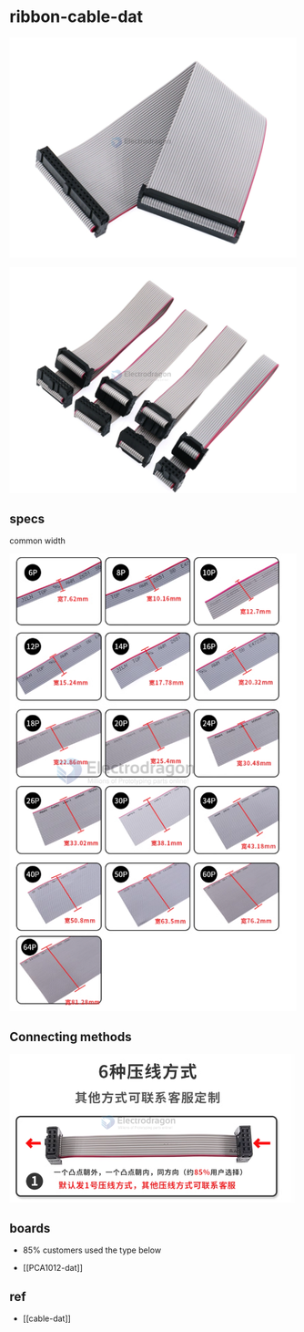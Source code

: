 
# ribbon-cable-dat

![](2024-10-13-14-53-18.png)

![](2024-10-13-14-53-43.png)

## specs 

common width 

![](2024-10-13-14-55-35.png)

## Connecting methods 

![](2024-10-13-14-54-06.png)


## boards 

- 85% customers used the type below 

- [[PCA1012-dat]]


## ref 

- [[cable-dat]]
